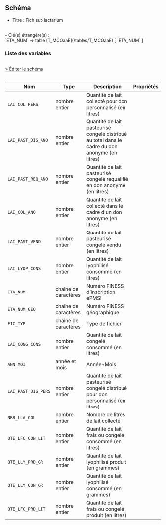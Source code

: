 ## Schéma

- Titre : Fich sup lactarium
<br />
- Clé(s) étrangère(s) : <br />
`ETA_NUM` => table [T_MCOaaE](/tables/T_MCOaaE) [ `ETA_NUM` ]<br />

### Liste des variables
<br />
<div>
    <a href="https://gitlab.com/healthdatahub/schema-snds/edit/master/schemas/PMSI/PMSI%20MCO/T_MCOaaSUP_LACT.json"  
    arget="_blank" rel="noopener noreferrer">> Éditer le schéma</a>
    <OutboundLink />
</div>
<br />

Nom|Type|Description|Propriétés
-|-|-|-
`LAI_COL_PERS`|nombre entier|Quantité de lait collecté pour don personnalisé (en litres)||
`LAI_PAST_DIS_ANO`|nombre entier|Quantité de lait pasteurisé congelé distribué au total dans le cadre du don anonyme (en litres)||
`LAI_PAST_REQ_ANO`|nombre entier|Quantité de lait pasteurisé congelé requalifié en don anonyme (en litres)||
`LAI_COL_ANO`|nombre entier|Quantité de lait collecté dans le cadre d&#x27;un don anonyme (en litres)||
`LAI_PAST_VEND`|nombre entier|Quantité de lait pasteurisé congelé vendu (en litres)||
`LAI_LYOP_CONS`|nombre entier|Quantité de lait lyophilisé consommé (en litres)||
`ETA_NUM`|chaîne de caractères|Numéro FINESS d’inscription ePMSI||
`ETA_NUM_GEO`|chaîne de caractères|Numéro FINESS géographique||
`FIC_TYP`|chaîne de caractères|Type de fichier||
`LAI_CONG_CONS`|nombre entier|Quantité de lait congelé consommé (en litres)||
`ANN_MOI`|année et mois|Année+Mois||
`LAI_PAST_DIS_PERS`|nombre entier|Quantité de lait pasteurisé congelé distribué pour don personnalisé (en litres)||
`NBR_LLA_COL`|nombre entier|Nombre de litres de lait collecté||
`QTE_LFC_CON_LIT`|nombre entier|Quantité de lait frais ou congelé consommé (en litres)||
`QTE_LLY_PRD_GR`|nombre entier|Quantité de lait lyophilisé produit (en grammes)||
`QTE_LLY_CON_GR`|nombre entier|Quantité de lait lyophilisé consommé (en grammes)||
`QTE_LFC_PRD_LIT`|nombre entier|Quantité de lait frais ou congelé produit (en litres)||

